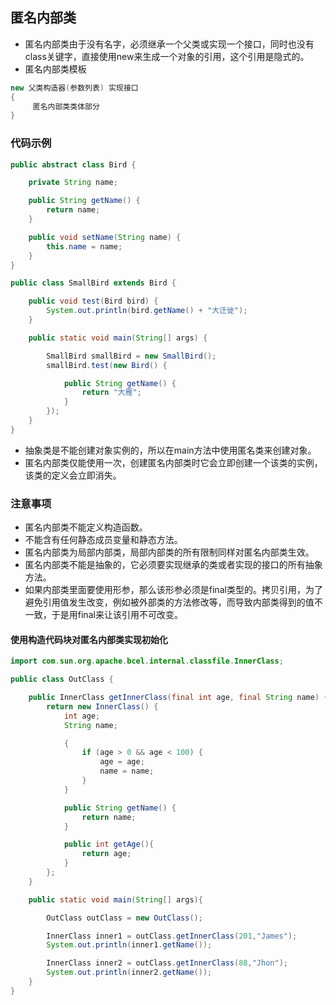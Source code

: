 ## 匿名内部类
* 匿名内部类由于没有名字，必须继承一个父类或实现一个接口，同时也没有class关键字，直接使用new来生成一个对象的引用，这个引用是隐式的。
* 匿名内部类模板
```java
new 父类构造器(参数列表) 实现接口
{
     匿名内部类类体部分
}
```
### 代码示例
```java
public abstract class Bird {

    private String name;

    public String getName() {
        return name;
    }

    public void setName(String name) {
        this.name = name;
    }
}
```
```java
public class SmallBird extends Bird {

    public void test(Bird bird) {
        System.out.println(bird.getName() + "大迁徙");
    }

    public static void main(String[] args) {

        SmallBird smallBird = new SmallBird();
        smallBird.test(new Bird() {

            public String getName() {
                return "大雁";
            }
        });
    }
}
```
* 抽象类是不能创建对象实例的，所以在main方法中使用匿名类来创建对象。
* 匿名内部类仅能使用一次，创建匿名内部类时它会立即创建一个该类的实例，该类的定义会立即消失。
### 注意事项
* 匿名内部类不能定义构造函数。
* 不能含有任何静态成员变量和静态方法。
* 匿名内部类为局部内部类，局部内部类的所有限制同样对匿名内部类生效。
* 匿名内部类不能是抽象的，它必须要实现继承的类或者实现的接口的所有抽象方法。
* 如果内部类里面要使用形参，那么该形参必须是final类型的。拷贝引用，为了避免引用值发生改变，例如被外部类的方法修改等，而导致内部类得到的值不一致，于是用final来让该引用不可改变。
#### 使用构造代码块对匿名内部类实现初始化

```java
import com.sun.org.apache.bcel.internal.classfile.InnerClass;

public class OutClass {

    public InnerClass getInnerClass(final int age, final String name) {
        return new InnerClass() {
            int age;
            String name;

            {
                if (age > 0 && age < 100) {
                    age = age;
                    name = name;
                }
            }

            public String getName() {
                return name;
            }

            public int getAge(){
                return age;
            }
        };
    }

    public static void main(String[] args){

        OutClass outClass = new OutClass();

        InnerClass inner1 = outClass.getInnerClass(201,"James");
        System.out.println(inner1.getName());

        InnerClass inner2 = outClass.getInnerClass(88,"Jhon");
        System.out.println(inner2.getName());
    }
}
```
